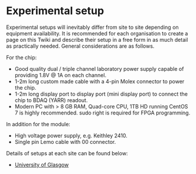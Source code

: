 Experimental setup
==================

Experimental setups will inevitably differ from site to site depending
on equipment availability. It is recommended for each organisation to
create a page on this Twiki and describe their setup in a free form in
as much detail as practically needed. General considerations are as
follows.

For the chip:

-   Good quality dual / triple channel laboratory power supply capable
    of providing 1.8V @ 1A on each channel.
-   1-2m long custom made cable with a 4-pin Molex connector to power
    the chip.
-   1-2m long display port to display port (mini display port) to
    connect the chip to BDAQ (YARR) readout.
-   Modern PC with &gt; 8 GB RAM, Quad-core CPU, 1TB HD running CentOS 7
    is highly recommended. sudo right is required for FPGA programming.

In addition for the module:

-   High voltage power supply, e.g. Keithley 2410.
-   Single pin Lemo cable with 00 connector.

Details of setups at each site can be found below:

-   [University of
    Glasgow](CharacterisationSetups#University_of_Glasgow)
